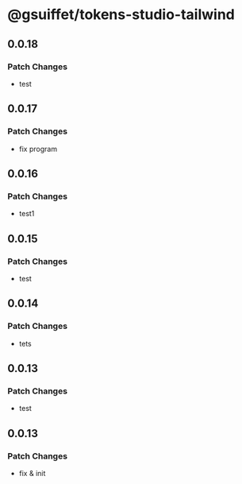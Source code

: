 # @gsuiffet/tokens-studio-tailwind

## 0.0.18

### Patch Changes

- test

## 0.0.17

### Patch Changes

- fix program

## 0.0.16

### Patch Changes

- test1

## 0.0.15

### Patch Changes

- test

## 0.0.14

### Patch Changes

- tets

## 0.0.13

### Patch Changes

- test

## 0.0.13

### Patch Changes

- fix & init
